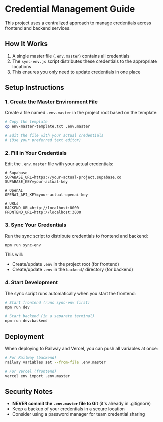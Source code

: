 # Credential Management Guide

This project uses a centralized approach to manage credentials across frontend and backend services.

## How It Works

1. A single master file (`.env.master`) contains all credentials
2. The `sync-env.js` script distributes these credentials to the appropriate locations
3. This ensures you only need to update credentials in one place

## Setup Instructions

### 1. Create the Master Environment File

Create a file named `.env.master` in the project root based on the template:

```bash
# Copy the template
cp env-master-template.txt .env.master

# Edit the file with your actual credentials
# (Use your preferred text editor)
```

### 2. Fill in Your Credentials

Edit the `.env.master` file with your actual credentials:

```
# Supabase
SUPABASE_URL=https://your-actual-project.supabase.co
SUPABASE_KEY=your-actual-key

# OpenAI
OPENAI_API_KEY=your-actual-openai-key

# URLs
BACKEND_URL=http://localhost:8000
FRONTEND_URL=http://localhost:3000
```

### 3. Sync Your Credentials

Run the sync script to distribute credentials to frontend and backend:

```bash
npm run sync-env
```

This will:
- Create/update `.env` in the project root (for frontend)
- Create/update `.env` in the `backend/` directory (for backend)

### 4. Start Development

The sync script runs automatically when you start the frontend:

```bash
# Start frontend (runs sync-env first)
npm run dev

# Start backend (in a separate terminal)
npm run dev:backend
```

## Deployment

When deploying to Railway and Vercel, you can push all variables at once:

```bash
# For Railway (backend)
railway variables set --from-file .env.master

# For Vercel (frontend)
vercel env import .env.master
```

## Security Notes

- **NEVER commit the `.env.master` file to Git** (it's already in .gitignore)
- Keep a backup of your credentials in a secure location
- Consider using a password manager for team credential sharing
